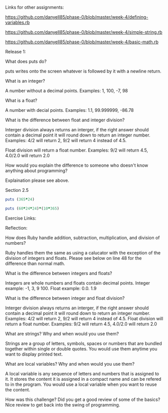 
Links for other assignments:

https://github.com/danyell85/phase-0/blob/master/week-4/defining-variables.rb

https://github.com/danyell85/phase-0/blob/master/week-4/simple-string.rb

https://github.com/danyell85/phase-0/blob/master/week-4/basic-math.rb


Release 1:

What does puts do?

puts writes onto the screen whatever is followed by it with a newline return.

What is an integer? 

A number without a decimal points. Examples: 1, 100, -7, 98

What is a float?

A number with decial points. Examples: 1.1, 99.999999, -86.78

What is the difference between float and integer division?

Interger division always returns an interger, if the right answer should contain a decimal point it will round down to return an integer number. Examples: 4/2 will return 2, 9/2 will return 4 instead of 4.5.

Float division will return a float number. Examples: 9/2 will return 4.5, 4.0/2.0 will return 2.0

How would you explain the difference to someone who doesn't know anything about programming?

Explaination please see above.

Section 2.5

```ruby
puts (365*24)
```

```ruby
puts (60*24*24)*(10*365)
```
Exercise Links:

Reflection:

How does Ruby handle addition, subtraction, multiplication, and division of numbers?

Ruby handles them the same as using a calucator with the exception of the division of integers and floats. Please see below on line 48 for the difference than normal math. 

What is the difference between integers and floats?

Integers are whole numbers and floats contain decimal points. Integer example: -1, 3, 9 100. Float example: 0.0. 1.9

What is the difference between integer and float division?

Interger division always returns an interger, if the right answer should contain a decimal point it will round down to return an integer number. Examples: 4/2 will return 2, 9/2 will return 4 instead of 4.5.
Float division will return a float number. Examples: 9/2 will return 4.5, 4.0/2.0 will return 2.0

What are strings? Why and when would you use them?

Strings are a group of letters, symbols, spaces or numbers that are bundled together within single or double quotes. You would use them anytime you want to display printed text. 

What are local variables? Why and when would you use them?

A local variable is any sequence of letters and numbers that is assigned to it. It stores the content it is assigned in a compact name and can be refered to in the program. You would use a local variable when you want to reuse the content.

How was this challenge? Did you get a good review of some of the basics?
Nice review to get back into the swing of programming. 
